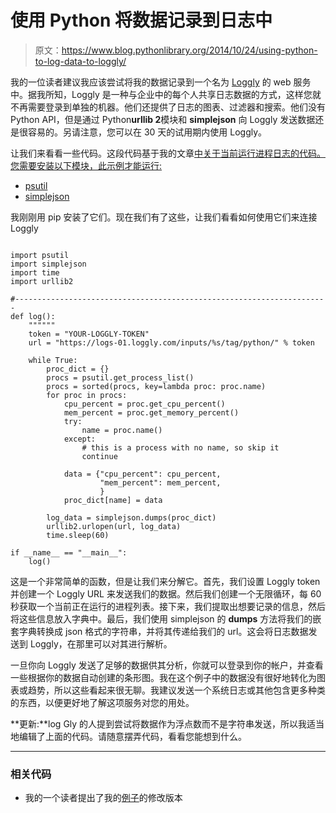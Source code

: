 # 使用 Python 将数据记录到日志中

> 原文：<https://www.blog.pythonlibrary.org/2014/10/24/using-python-to-log-data-to-loggly/>

我的一位读者建议我应该尝试将我的数据记录到一个名为 [Loggly](http://loggly.com/) 的 web 服务中。据我所知，Loggly 是一种与企业中的每个人共享日志数据的方式，这样您就不再需要登录到单独的机器。他们还提供了日志的图表、过滤器和搜索。他们没有 Python API，但是通过 Python**urllib 2**模块和 **simplejson** 向 Loggly 发送数据还是很容易的。另请注意，您可以在 30 天的试用期内使用 Loggly。

让我们来看看一些代码。这段代码基于我的文章[中关于当前运行进程日志的代码。您需要安装以下模块，此示例才能运行:](https://www.blog.pythonlibrary.org/2014/10/21/logging-currently-running-processes-with-python/)

*   [psutil](https://code.google.com/p/psutil/)
*   [simplejson](https://pypi.python.org/pypi/simplejson/)

我刚刚用 pip 安装了它们。现在我们有了这些，让我们看看如何使用它们来连接 Loggly

```

import psutil
import simplejson
import time
import urllib2

#----------------------------------------------------------------------
def log():
    """"""
    token = "YOUR-LOGGLY-TOKEN"
    url = "https://logs-01.loggly.com/inputs/%s/tag/python/" % token

    while True:
        proc_dict = {}
        procs = psutil.get_process_list()
        procs = sorted(procs, key=lambda proc: proc.name)
        for proc in procs:
            cpu_percent = proc.get_cpu_percent()
            mem_percent = proc.get_memory_percent()
            try:
                name = proc.name()
            except:
                # this is a process with no name, so skip it
                continue

            data = {"cpu_percent": cpu_percent,
                    "mem_percent": mem_percent,
                    }
            proc_dict[name] = data

        log_data = simplejson.dumps(proc_dict)
        urllib2.urlopen(url, log_data)
        time.sleep(60)

if __name__ == "__main__":
    log()

```

这是一个非常简单的函数，但是让我们来分解它。首先，我们设置 Loggly token 并创建一个 Loggly URL 来发送我们的数据。然后我们创建一个无限循环，每 60 秒获取一个当前正在运行的进程列表。接下来，我们提取出想要记录的信息，然后将这些信息放入字典中。最后，我们使用 simplejson 的 **dumps** 方法将我们的嵌套字典转换成 json 格式的字符串，并将其传递给我们的 url。这会将日志数据发送到 Loggly，在那里可以对其进行解析。

一旦你向 Loggly 发送了足够的数据供其分析，你就可以登录到你的帐户，并查看一些根据你的数据自动创建的条形图。我在这个例子中的数据没有很好地转化为图表或趋势，所以这些看起来很无聊。我建议发送一个系统日志或其他包含更多种类的东西，以便更好地了解这项服务对您的用处。

**更新:**log Gly 的人提到尝试将数据作为浮点数而不是字符串发送，所以我适当地编辑了上面的代码。请随意摆弄代码，看看您能想到什么。

* * *

### 相关代码

*   我的一个读者提出了我的[例子](https://gist.github.com/driscollis/db11609833e408430d0d)的修改版本